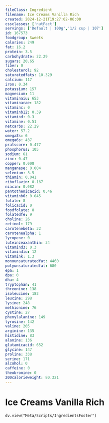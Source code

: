```yaml
---
fileClass: Ingredient
filename: Ice Creams Vanilla Rich
created: 2024-12-21T19:27:02-06:00
cssclasses: ['nutFact']
servings: ['Default | 100g','1/2 cup | 107']
id: 167573
foodgroup: Sweets
calories: 249
fat: 16.2
protein: 3.5
carbohydrate: 22.29
sugars: 20.65
fiber: 0
cholesterol: 92
saturatedfats: 10.329
calcium: 117
iron: 0.34
potassium: 157
magnesium: 11
vitaminaiu: 653
vitaminarae: 182
vitaminc: 0
vitaminb12: 0.39
vitamind: 0.3
vitamine: 0.51
netcarbs: 22.29
water: 57.2
omega3s: 6
omega6s: 437
pralscore: 0.477
phosphorus: 105
sodium: 61
zinc: 0.47
copper: 0.008
manganese: 0.004
selenium: 3.5
thiamin: 0.041
riboflavin: 0.167
niacin: 0.082
pantothenicacid: 0.46
vitaminb6: 0.045
folate: 8
folicacid: 0
foodfolate: 8
folatedfe: 9
choline: 26
retinol: 179
carotenebeta: 32
carotenealpha: 1
lycopene: 0
luteinzeaxanthin: 34
vitamind3: 0.3
vitamindiu: 12
vitamink: 1.3
monounsaturatedfat: 4460
polyunsaturatedfat: 680
epa: 1
dpa: 0
dha: 4
tryptophan: 41
threonine: 138
isoleucine: 182
leucine: 298
lysine: 248
methionine: 76
cystine: 27
phenylalanine: 149
tyrosine: 142
valine: 205
arginine: 135
histidine: 83
alanine: 136
glutamicacid: 652
glycine: 147
proline: 338
serine: 171
alcohol: 0
caffeine: 0
theobromine: 0
200calorieweight: 80.321
---
```


# Ice Creams Vanilla Rich

```dataviewjs
dv.view("Meta/Scripts/IngredientsFooter")
```